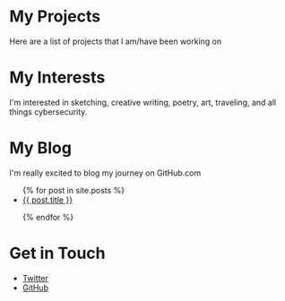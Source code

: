 # My Projects
Here are a list of projects that I am/have been working on

# My Interests
I'm interested in sketching, creative writing, poetry, art, traveling, and all things cybersecurity.

# My Blog
I'm really excited to blog my journey on GitHub.com
<ul>
  {% for post in site.posts %}
    <li>
      <a href="{{ post.url }}">{{ post.title }}</a>
    </li>

  {% endfor %}
</ul>

# Get in Touch
<ul>
  <li><a href="https://twitter.com/{{ site.twitter_username}}">Twitter</a></li>

  <li><a href="https://github.com/{{ site.github_username}}">GitHub</a></li>
</ul>
